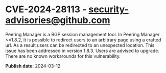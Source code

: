 # CVE-2024-28113 - security-advisories@github.com

Peering Manager is a BGP session management tool. In Peering Manager <=1.8.2, it is possible to redirect users to an arbitrary page using a crafted url. As a result users can be redirected to an unexpected location. This issue has been addressed in version 1.8.3. Users are advised to upgrade. There are no known workarounds for this vulnerability.

**Publish date:** 2024-03-12
